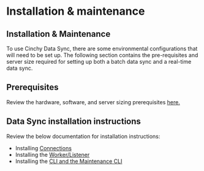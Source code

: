 # Installation & maintenance

## Installation & Maintenance

To use Cinchy Data Sync, there are some environmental configurations that will need to be set up. The following section contains the pre-requisites and server size required for setting up both a batch data sync and a real-time data sync.

## Prerequisites

Review the hardware, software, and server sizing prerequisites [here.](\prerequisites)

## Data Sync installation instructions

Review the below documentation for installation instructions:

* Installing [Connections](\installing-connections)
* Installing the [Worker/Listener](\installing-the-worker-listener)
* Installing the [CLI and the Maintenance CLI](\installing-the-cli-and-the-maintenance-cli)
